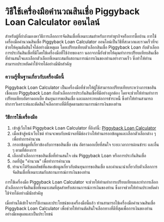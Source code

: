 วิธีใช้เครื่องมือคำนวณสินเชื่อ Piggyback Loan Calculator ออนไลน์
================================================================

สำหรับผู้ที่กำลังมองหาวิธีการเลือกการจัดสินเชื่อที่เหมาะสมสำหรับการทำธุรกิจหรือการซื้อบ้าน การใช้เครื่องมือคำนวณสินเชื่อ Piggyback Loan Calculator ออนไลน์เป็นวิธีที่สะดวกและรวดเร็วที่จะช่วยให้คุณตัดสินใจได้อย่างมีเหตุผล โดยเปรียบเทียบตัวเลือกสินเชื่อ Piggyback Loan กับตัวเลือกการประกันสินเชื่อที่มีโดยใช้เครื่องมือที่ใช้ง่ายของเรา นอกจากนี้ยังช่วยให้คุณทำการเปรียบเทียบสินเชื่อที่ท่านสนใจและเลือกตัวเลือกที่เหมาะสมกับสถานการณ์การเงินของท่านอย่างรวดเร็ว ซึ่งทำให้ท่านสามารถประหยัดค่าใช้จ่ายได้อย่างมีนัยสำคัญ

### ความรู้พื้นฐานเกี่ยวกับเครื่องมือนี้

Piggyback Loan Calculator เป็นเครื่องมือที่ช่วยให้ผู้ใช้สามารถเปรียบเทียบระหว่างการขอสินเชื่อแบบ Piggyback Loan กับตัวเลือกการประกันสินเชื่อที่มีอย่างถูกต้อง โดยจะช่วยให้ท่านทำการเปรียบเทียบอัตราดอกเบี้ย ต้นทุนการขอสินเชื่อ และผลกระทบต่อการชำระหนี้ ซึ่งทำให้ท่านสามารถทำการวิเคราะห์และตัดสินใจเลือกทางที่ดีที่สุดตามสถานการณ์การเงินของท่าน

### วิธีการใช้เครื่องมือ

1. เข้าสู่เว็บไซต์ Piggyback Loan Calculator ที่ลิงก์นี้: [Piggyback Loan Calculator](https://www.onlinecalculatorsfree.com/th/financial/piggyback-loan-calculator.html)
2. เมื่อเข้าสู่หน้าเว็บไซต์ ท่านจะพบกับหน้าจอที่มีช่องว่างให้ท่านกรอกข้อมูลและเลือกตัวเลือกต่าง ๆ เพื่อทำการคำนวณ
3. กรอกข้อมูลที่เกี่ยวข้องกับการขอสินเชื่อ เช่น อัตราดอกเบี้ยที่สนใจ ระยะเวลาการผ่อนชำระ และอื่น ๆ ตามที่ต้องการ
4. เลือกตัวเลือกการขอสินเชื่อที่ท่านสนใจ เช่น Piggyback Loan หรือการประกันสินเชื่อ
5. กดที่ปุ่ม "คำนวณ" เพื่อทำการคำนวณ
6. ท่านจะได้รับผลลัพธ์ที่แสดงข้อมูลเกี่ยวกับต้นทุนการขอสินเชื่อ และคำแนะนำเกี่ยวกับตัวเลือกการจัดสินเชื่อที่เหมาะสมกับสถานการณ์การเงินของท่าน

การใช้เครื่องมือ Piggyback Loan Calculator จะช่วยให้ท่านทำการเปรียบเทียบและทำการเลือกตัวเลือกการจัดสินเชื่อที่เหมาะสมที่สุดสำหรับสถานการณ์การเงินของท่าน ซึ่งอาจช่วยให้ท่านประหยัดค่าใช้จ่ายได้อย่างมีนัยสำคัญ

เมื่อท่านได้เข้าใจการใช้งานและประโยชน์ของเครื่องมือนี้แล้ว ท่านสามารถใช้เครื่องมือคำนวณสินเชื่อ Piggyback Loan Calculator เพื่อช่วยให้ท่านตัดสินใจเลือกทางที่ดีที่สุดเพื่อการเงินของท่านอย่างมีเหตุผลและเป็นประโยชน์